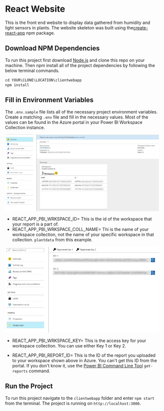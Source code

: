 # React Website 

This is the front end website to display data gathered from humidity and light sensors in plants. The website skeleton was built using the[create-react-app](https://www.npmjs.com/package/create-react-app) npm package.

## Download NPM Dependencies

To run this project first download [Node.js](https://nodejs.org/en/) and clone this repo on your machine. Then npm install all of the project dependencies by following the below terminal commands.

```terminal
cd YOUR\CLONE\LOCATION\clientwebapp
npm install
```

## Fill in Environment Variables

The `.env.sample` file lists all of the necessary project environment variables. Create a matching `.env` file and fill in the necessary values. Most of the values can be found in the Azure portal in your Power BI Workspace Collection instance.

![Power BI Workspace](../images/PowerBIWrkspcColl.jpg)

 - REACT_APP_PBI_WRKSPACE_ID= This is the id of the workspace that your report is a part of.
 - REACT_APP_PBI_WRKSPACE_COLL_NAME= Thi is the name of your workspace collection, not the name of your specific workspace in that collection. `plantdata` from this example.

![Power BI Workspace Key](../images/PowerBIKey.jpg)

 - REACT_APP_PBI_WRKSPACE_KEY= This is the access key for your workspace collection. You can use either Key 1 or Key 2.


 - REACT_APP_PBI_REPORT_ID= This is the ID of the report you uploaded to your workspace shown above in Azure. You can't get this ID from the portal. If you don't know it, use the [Power BI Command Line Tool](https://github.com/Microsoft/PowerBI-Cli) `get-reports` command.


## Run the Project

To run this project navigate to the `clientwebapp` folder and enter `npm start` from the terminal. The project is running on `http://localhost:3000`.